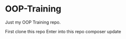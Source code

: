 # OOP-Training

Just my OOP Training repo.

First clone this repo
Enter into this repo
composer update
